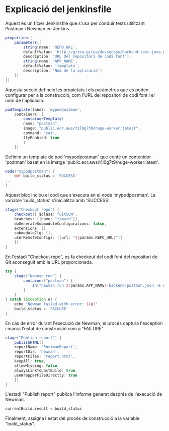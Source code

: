 # Explicació del jenkinsfile
Aquest és un fitxer Jenkinsfile que s'usa per conduir tests utilitzant Postman i Newman en Jenkins.

```groovy
properties([ 
    parameters([ 
        string(name: 'REPO_URL', 
        defaultValue: 'http://gitea.gitea/devsecops/backend-test-java.git', 
        description: 'URL del repositori de codi font'), 
        string(name: 'APP_NAME', 
        defaultValue: 'template', 
        description: 'Nom de la aplicació') 
    ]) 
]) 
```
Aquesta secció defineix les propietats i els paràmetres que es poden configurar per a la construcció, com l'URL del repositori de codi font i el nom de l'aplicació.

```groovy
podTemplate(label: 'mypodpostman', 
    containers: [ 
        containerTemplate( 
        name: "postman", 
        image: "public.ecr.aws/t1l0g7t9/huge-worker:latest", 
        command: "cat", 
        ttyEnabled: true 
        ) 
    ]) 
```
Definim un template de pod 'mypodpostman' que conté un contenidor 'postman' basat en la imatge 'public.ecr.aws/t1l0g7t9/huge-worker:latest'.

```groovy
node("mypodpostman") { 
    def build_status = 'SUCCESS' 
...
}
```

Aquest bloc inclou el codi que s'executa en el node 'mypodpostman'. La variable 'build_status' s'inicialitza amb 'SUCCESS'.

```groovy
stage("Checkout repo") { 
    checkout([ $class: "GitSCM", 
    branches: [[name: "*/main"]], 
    doGenerateSubmoduleConfigurations: false, 
    extensions: [], 
    submoduleCfg: [], 
    userRemoteConfigs: [[url: "${params.REPO_URL}"]] 
    ]) 
}
```

En l'estadi "Checkout repo", es fa checkout del codi font del repositori de Git aconseguit amb la URL proporcionada.

```groovy
try { 
    stage("Newman run") { 
        container("postman") { 
            sh("newman run ${params.APP_NAME}-backend-postman.json -e environment.json -r cli,htmlextra --reporter-htmlextra-export newman/report.html") 
        } 
    } 
} catch (Exception e) { 
    echo "Newman failed with error: ${e}" 
    build_status = 'FAILURE' 
}
```

En cas de error durant l'execució de Newman, el procés captura l'exception i marca l'estat de construcció com a "FAILURE".

```groovy
stage("Publish report") { 
    publishHTML([ 
    reportName: 'PostmanReport', 
    reportDir: 'newman', 
    reportFiles: 'report.html', 
    keepAll: true, 
    allowMissing: false, 
    alwaysLinkToLastBuild: true, 
    useWrapperFileDirectly: true 
    ]) 
}
```

L'estadi "Publish report" publica l'informe generat després de l'execució de Newman.

```groovy
currentBuild.result = build_status 
```

Finalment, assigna l'estat del procés de construcció a la variable "build_status".
